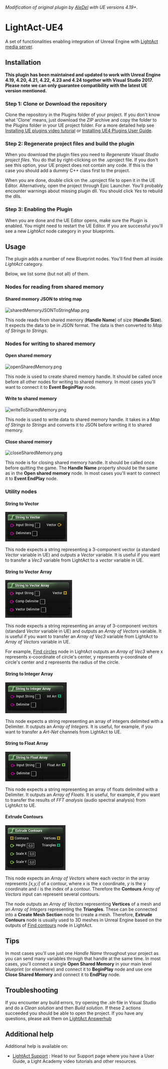 *Modification of original plugin by [AleDel](https://github.com/AleDel/Spout-UE4) with UE versions 4.19+.*
# LightAct-UE4
A set of functionalities enabling integration of Unreal Engine with [LightAct media server](https://lightact-systems.com).

## Installation
**This plugin has been maintained and updated to work with Unreal Engine 4.19, 4.20, 4.21, 4.22, 4.23 and 4.24 together with Visual Studio 2017. Please note we can only guarantee compatibility with the latest UE version mentioned.**

### Step 1: Clone or Download the repository
Clone the repository in the Plugins folder of your project.
If you don't know what 'Clone' means, just download the ZIP archive and copy the folder to the *Plugins* folder in your UE project folder. For a more detailed help see [Installing UE plugins video tutorial](https://www.youtube.com/watch?v=85M2BB-Ct9g&list=PLcNPGta1d2XDcSsz8zcW0f2lPSawnW3mR&t=195s&index=2) or [Installing UE4 Plugins User Guide](https://lightact.io/docs/installing-ue4-plugins/).

### Step 2: Regenerate project files and build the plugin
When you download the plugin files you need to *Regenerate Visual Studio project files*. You do that by right-clicking on the .uproject file. If you don't see this option, your UE project does not contain any code.
If this is the case you should add a dummy C++ class first to the project.

When you are done, double click on the .uproject file to open it in the UE Editor. Alternatively, open the project through Epic Launcher. You'll probably encounter warnings about missing plugin dll. You should click *Yes* to rebuild the dlls.


### Step 3: Enabling the Plugin
When you are done and the UE Editor opens, make sure the Plugin is enabled. You might need to restart the UE Editor. If you are successful you'll see a new *LightAct* node category in your blueprints.

## Usage
The plugin adds a number of new Blueprint nodes. You'll find them all inside *LightAct* category. 

Below, we list some (but not all) of them.

### Nodes for reading from shared memory
#### Shared memory JSON to string map
![sharedMemoryJSONToStringMap.png](Resources/sharedMemoryJSONToStringMap.png)

This node reads from shared memory (**Handle Name**) of size (**Handle Size**). It expects the data to be in JSON format. The data is then converted to *Map of Strings to Strings*.

### Nodes for writing to shared memory
#### Open shared memory
![openSharedMemory.png](Resources/openSharedMemory.png)

This node is used to create shared memory handle. It should be called once before all other nodes for writing to shared memory. In most cases you'll want to connect it to **Event BeginPlay** node.
#### Write to shared memory
![writeToSharedMemory.png](Resources/writeToSharedMemory.png)

This node is used to write data to shared memory handle. It takes in a *Map of Strings to Strings* and converts it to JSON before writing it to shared memory.
#### Close shared memory
![closeSharedMemory.png](Resources/closeSharedMemory.png)

This node is for closing shared memory handle. It should be called once before quitting the game. The **Handle Name** property should be the same as in the **Open shared memory** node. In most cases you'll want to connect it to **Event EndPlay** node.

### Utility nodes
#### String to Vector
![stringToVector.png](Resources/stringToVector.png)

This node expects a string representing a 3-component vector (a standard *Vector* variable in UE) and outputs a *Vector* variable. It is useful if you want to transfer a *Vec3* variable from LightAct to a *vector* variable in UE.
#### String to Vector Array
![stringToVectorArray.png](Resources/stringToVectorArray.png)

This node expects a string representing an array of 3-component vectors (standard *Vector* variable in UE) and outputs an *Array of Vectors* variable. It is useful if you want to transfer an *Array of Vec3* variable from LightAct to *Array of Vectors* variable in UE. 

For example, [Find circles](https://lightact.io/docs/find-circles-and-contours/) node in LightAct outputs an *Array of Vec3* where x represents x-coordinate of circle's center, y represents y-coordinate of circle's center and z represents the radius of the circle.
#### String to Integer Array
![stringToIntArray.png](Resources/stringToIntArray.png)

This node expects a string representing an array of integers delimited with a Delimiter. It outputs an *Array of Integers*. It is useful, for example, if you want to transfer a *Art-Net* channels from LightAct to UE.
#### String to Float Array
![stringToFloatArray.png](Resources/stringToFloatArray.png)

This node expects a string representing an array of floats delimited with a Delimiter. It outputs an *Array of Floats*. It is useful, for example, if you want to transfer the results of *FFT analysis* (audio spectral analysis)  from LightAct to UE.
#### Extrude Contours
![extrudeContours.png](Resources/extrudeContours.png)

This node expects an *Array of Vectors* where each vector in the array represents _[x,y,i]_ of a contour, where _x_ is the x coordinate, _y_ is the y coordinate and _i_ is the index of a contour. Therefore the **Contours** *Array of Vectors* input can represent several contours. 

The node outputs an *Array of Vectors* representing **Vertices** of a mesh and an *Array of Integers* representing the **Triangles**. These can be connected into a **Create Mesh Section** node to create a mesh. Therefore, **Extrude Contours** node is usually used to 3D meshes in Unreal Engine based on the outputs of [Find contours](https://lightact.io/docs/find-circles-and-contours/) node in LightAct.

## Tips
In most cases you'll use just one *Handle Name* throughout your project as you can send many variables through that handle at the same time. In most cases, you'll connect a single **Open Shared Memory** in your main level blueprint (or elsewhere) and connect it to **BeginPlay** node and use one **Close Shared Memory** and connect it to **EndPlay** node.

## Troubleshooting
If you encounter any build errors, try opening the *.sln* file in Visual Studio and do a *Clean solution* and then *Build solution*. If these 2 actions succeeded you should be able to open the project.
If you have any questions, please ask them on [LightAct Answerhub](https://answerhub.LightAct.io/)

## Additional help
Additional help is available on:
- [LightAct Support](https://lightact.io/support) : Head to our Support page where you have a User Guide, a Light Academy video tutorials and other resources.   
